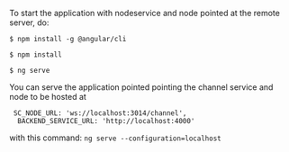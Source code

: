 To start the application with nodeservice and node pointed at the remote server, do:

```
$ npm install -g @angular/cli

$ npm install

$ ng serve
```

You can serve the application pointed pointing the channel service and node to be hosted at 
```
 SC_NODE_URL: 'ws://localhost:3014/channel',
  BACKEND_SERVICE_URL: 'http://localhost:4000'
```
with this command:
`ng serve --configuration=localhost`
